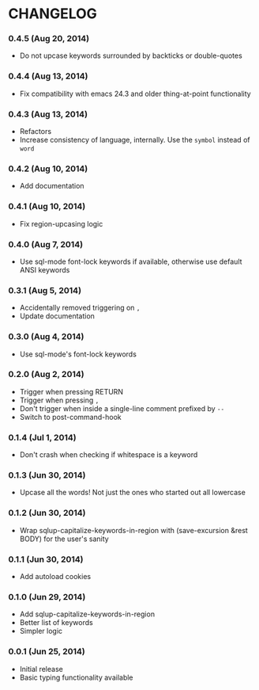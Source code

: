 # CHANGELOG

### 0.4.5 (Aug 20, 2014)

* Do not upcase keywords surrounded by backticks or double-quotes

### 0.4.4 (Aug 13, 2014)

* Fix compatibility with emacs 24.3 and older thing-at-point functionality

### 0.4.3 (Aug 13, 2014)

* Refactors
* Increase consistency of language, internally. Use the `symbol` instead of `word`

### 0.4.2 (Aug 10, 2014)

* Add documentation

### 0.4.1 (Aug 10, 2014)

* Fix region-upcasing logic

### 0.4.0 (Aug 7, 2014)

* Use sql-mode font-lock keywords if available, otherwise use default ANSI keywords

### 0.3.1 (Aug 5, 2014)

* Accidentally removed triggering on `,`
* Update documentation

### 0.3.0 (Aug 4, 2014)

* Use sql-mode's font-lock keywords

### 0.2.0 (Aug 2, 2014)

* Trigger when pressing RETURN
* Trigger when pressing `,`
* Don't trigger when inside a single-line comment prefixed by `--`
* Switch to post-command-hook

### 0.1.4 (Jul 1, 2014)

* Don't crash when checking if whitespace is a keyword

### 0.1.3 (Jun 30, 2014)

* Upcase all the words! Not just the ones who started out all lowercase

### 0.1.2 (Jun 30, 2014)

* Wrap sqlup-capitalize-keywords-in-region with (save-excursion &rest BODY) for the user's sanity

### 0.1.1 (Jun 30, 2014)

* Add autoload cookies

### 0.1.0 (Jun 29, 2014)

* Add sqlup-capitalize-keywords-in-region
* Better list of keywords
* Simpler logic

### 0.0.1 (Jun 25, 2014)

* Initial release
* Basic typing functionality available
